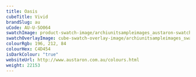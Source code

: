 ```yaml
---
title: Oasis
cubeTitle: Vivid
brandSlug: au
uCode: AU-U-SO064
swatchImage: product-swatch-image/archiunitsampleimages_austaron-swatch_Oasis.jpg
swatchOverlayImage: cube-swatch-overlay-image/archiunitsampleimages_swatch-overlay_austaron.png
colourRgb: 196, 212, 84
colourHex: C4D454
isDarkColour: "true"
websiteUrl: http://www.austaron.com.au/colours.html
weight: 22153
---
```

